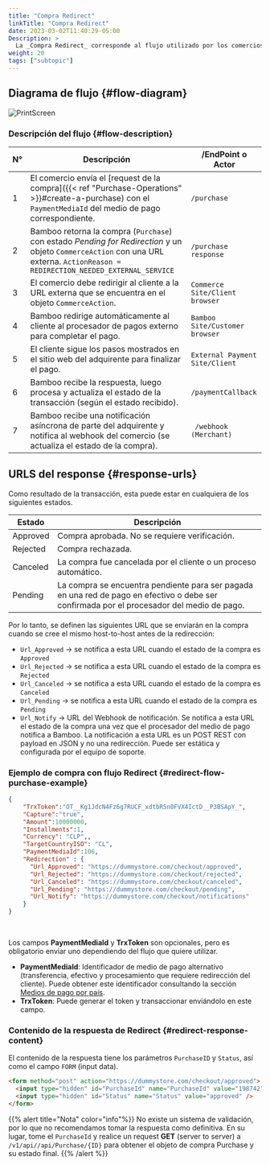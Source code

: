 ```yaml
---
title: "Compra Redirect"
linkTitle: "Compra Redirect"
date: 2023-03-02T11:40:29-05:00
Description: >
  La _Compra Redirect_ corresponde al flujo utilizado por los comercios donde el cliente debe ser redirigido a una página externa para completar el pago.
weight: 20
tags: ["subtopic"]
---
```


## Diagrama de flujo {#flow-diagram}
![PrintScreen](/assets/RedirectPurchaseFlow_es.png)

### Descripción del flujo {#flow-description}

| N° | Descripción | /EndPoint o Actor |
|---|---|---|
| 1 | El comercio envía el [request de la compra]({{< ref "Purchase-Operations" >}}#create-a-purchase) con el `PaymentMediaId` del medio de pago correspondiente.  | `/purchase` |
| 2 | Bamboo retorna la compra (`Purchase`) con estado _Pending for Redirection_ y un objeto `CommerceAction` con una URL externa. `ActionReason = REDIRECTION_NEEDED_EXTERNAL_SERVICE` | `/purchase response` |
| 3 | El comercio debe redirigir al cliente a la URL externa que se encuentra en el objeto `CommerceAction`. | `Commerce Site/Client browser` |
| 4 | Bamboo redirige automáticamente al cliente al procesador de pagos externo para completar el pago. | `Bamboo Site/Customer browser` |
| 5 | El cliente sigue los pasos mostrados en el sitio web del adquirente para finalizar el pago. | `External Payment Site/Client` |
| 6 | Bamboo recibe la respuesta, luego procesa y actualiza el estado de la transacción (según el estado recibido). | `/paymentCallback` |
| 7 | Bamboo recibe una notificación asíncrona de parte del adquirente y notifica al webhook del comercio (se actualiza el estado de la compra). |` /webhook (Merchant)` |

## URLS del response {#response-urls}
Como resultado de la transacción, esta puede estar en cualquiera de los siguientes estados.

| Estado | Descripción |
|---|---|
| Approved | Compra aprobada. No se requiere verificación. |
| Rejected | Compra rechazada. |
| Canceled | La compra fue cancelada por el cliente o un proceso automático. |
| Pending | La compra se encuentra pendiente para ser pagada en una red de pago en efectivo o debe ser confirmada por el procesador del medio de pago. |

Por lo tanto, se definen las siguientes URL que se enviarán en la compra cuando se cree el mismo host-to-host antes de la redirección:

* `Url_Approved` → se notifica a esta URL cuando el estado de la compra es `Approved` 
* `Url_Rejected` → se notifica a esta URL cuando el estado de la compra es `Rejected` 
* `Url_Canceled` → se notifica a esta URL cuando el estado de la compra es `Canceled` 
* `Url_Pending`  → se notifica a esta URL cuando el estado de la compra es `Pending` 
* `Url_Notify`   → URL del Webhook de notificación. Se notifica a esta URL el estado de la compra una vez que el procesador del medio de pago notifica a Bamboo. La notificación a esta URL es un POST REST con payload en JSON y no una redirección. Puede ser estática y configurada por el equipo de soporte.

### Ejemplo de compra con flujo Redirect {#redirect-flow-purchase-example}

```json
{
    "TrxToken":"OT__Kg1JdcN4Fz6g7RUCF_xdtbR5n0FVX4IctD__P3BSApY_",
    "Capture":"true",
    "Amount":10000000,
    "Installments":1,
    "Currency": "CLP",,
    "TargetCountryISO": "CL",
    "PaymentMediaId":106,
    "Redirection" : {
      "Url_Approved": "https://dummystore.com/checkout/approved",
      "Url_Rejected": "https://dummystore.com/checkout/rejected",
      "Url_Canceled": "https://dummystore.com/checkout/canceled",
      "Url_Pending": "https://dummystore.com/checkout/pending",
      "Url_Notify": "https://dummystore.com/checkout/notifications"
    }
}
```
<br>

Los campos **PaymentMediaId** y **TrxToken**  son opcionales, pero es obligatorio enviar uno dependiendo del flujo que quiere utilizar.

* **PaymentMediaId**: Identificador de medio de pago alternativo (transferencia, efectivo y procesamiento que requiere redirección del cliente). Puede obtener este identificador consultando la sección [Medios de pago por país](/es/docs/payment-methods.html).
* **TrxToken**: Puede generar el token y transaccionar enviándolo en este campo.

### Contenido de la respuesta de Redirect {#redirect-response-content}
El contenido de la respuesta tiene los parámetros `PurchaseID` y `Status`, así como el campo `FORM` (input data).

```html
<form method="post" action="https://dummystore.com/checkout/approved">
  <input type="hidden" id="PurchaseId" name="PurchaseId" value="198742" />
  <input type="hidden" id="Status" name="Status" value="approved" />
</form>
```

{{% alert title="Nota" color="info"%}}
No existe un sistema de validación, por lo que no recomendamos tomar la respuesta como definitiva. En su lugar, tome el `PurchaseId` y realice un request **GET** (server to server) a `/v1/api//api/Purchase/{ID}` para obtener el objeto de compra Purchase y su estado final.
{{% /alert %}}